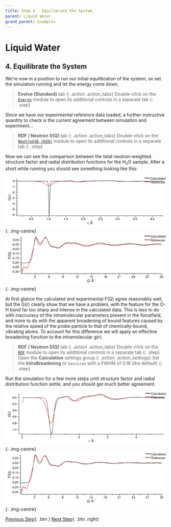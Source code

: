 ```yaml
---
title: Step 4 - Equilibrate the System
parent: Liquid Water
grand_parent: Examples
---
```

# Liquid Water

## 4. Equilibrate the System

We're now in a position to run our initial equilibration of the system, so set the simulation running and let the energy come down.

> **Evolve (Standard)** tab
{: .action .action_tabs}
> Double-click on the [`Energy`](/modules/energy) module to open its additional controls in a separate tab
{: .step}

Since we have our experimental reference data loaded, a further instructive quantity to check is the current agreement between simulation and experiment...

> **RDF / Neutron S(Q)** tab
{: .action .action_tabs}
> Double-click on the [`NeutronSQ (H2O)`](/modules/neutronsq) module to open its additional controls in a separate tab
{: .step}

Now we can see the comparison between the total neutron-weighted structure factor and radial distribution functions for the H<sub>2</sub>O sample. After a short while running you should see something looking like this:

![Equilibrated water (H2O) G(r)](equilibrated-h2o-gr.png){: .img-centre}
![Equilibrated water (H2O) F(Q)](equilibrated-h2o-fq.png){: .img-centre}

At first glance the calculated and experimental F(Q) agree reasonably well, but the G(r) clearly show that we have a problem, with the feature for the O-H bond far too sharp and intense in the calculated data. This is less to do with inaccuracy of the intramolecular parameters present in the forcefield, and more to do with the apparent broadening of bound features caused by the relative speed of the probe particle to that of chemically-bound, vibrating atoms. To account for this difference we will apply an effective broadening function to the intramolecular g(r).

> **RDF / Neutron S(Q)** tab
{: .action .action_tabs}
> Double-click on the [`RDF`](/modules/rdf) module to open its additional controls in a separate tab
{: .step}
> Open the **Calculation** settings group
{: .action .action_settings}
> Set the **IntraBroadening** to `Gaussian` with a FWHM of 0.18 (the default)
{: .step}

Run the simulation for a few more steps until structure factor and radial distribution function settle, and you should get much better agreement.

![Equilibrated water (H2O) G(r) with effective broadening applied to intramolecular g(r)](equilibrated-h2o-broadened-gr.png){: .img-centre}
![Equilibrated water (H2O) F(Q) with effective broadening applied to intramolecular g(r)](equilibrated-h2o-broadened-fq.png){: .img-centre}

[Previous Step](step3.md){: .btn }   [Next Step](step5.md){: .btn .right}
